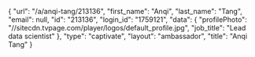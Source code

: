 {
    "url": "\/a\/anqi-tang\/213136",
    "first_name": "Anqi",
    "last_name": "Tang",
    "email": null,
    "id": "213136",
    "login_id": "1759121",
    "data": {
        "profilePhoto": "\/\/sitecdn.tvpage.com\/player\/logos\/default_profile.jpg",
        "job_title": "Lead data scientist"
    },
    "type": "captivate",
    "layout": "ambassador",
    "title": "Anqi Tang"
}